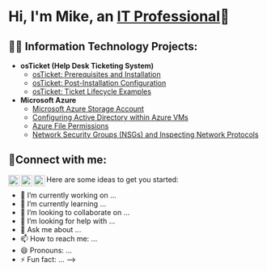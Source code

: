 <h1>Hi, I'm Mike, an <a href="https://linkedin.com/in/Josh">IT Professional</a>👋</h1>

<h2>👨‍💻 Information Technology Projects:</h2>

- <b>osTicket (Help Desk Ticketing System)</b>
  - [osTicket: Prerequisites and Installation](https://github.com/mike-smith-001/osticket-prereqs)
  - [osTicket: Post-Installation Configuration](https://github.com/mike-smith-001/Post-Install-Configuration)
  - [osTicket: Ticket Lifecycle Examples](https://github.com/mike-smith-001/-Ticket-Lifecycle)
- <b>Microsoft Azure</b>
  - [Microsoft Azure Storage Account](https://github.com/mike-smith-001/Microsoft-Azure-Storage-Account)
  - [Configuring Active Directory within Azure VMs](https://github.com/mike-smith-001/Azure-Config)
  - [Azure File Permissions](https://github.com/mike-smith-001/Azure-File-Permissions)
  - [Network Security Groups (NSGs) and Inspecting Network Protocols](https://github.com/mike-smith-001/azure-network-protocols)

<h2>🤳Connect with me:</h2>

[<img align="left" alt="Josh | Twitter" width="22px" src="https://cdn.jsdelivr.net/npm/simple-icons@v3/icons/twitter.svg" />][twitter]
[<img align="left" alt="Josh | LinkedIn" width="22px" src="https://cdn.jsdelivr.net/npm/simple-icons@v3/icons/linkedin.svg" />][linkedin]
[<img align="left" alt="Josh | Instagram" width="22px" src="https://cdn.jsdelivr.net/npm/simple-icons@v3/icons/instagram.svg" />][instagram]

[twitter]: https://twitter.com/Jane
[instagram]: https://www.instagram.com/Jane
[linkedin]: https://linkedin.com/in/Jane

Here are some ideas to get you started:

- 🔭 I’m currently working on ...
- 🌱 I’m currently learning ...
- 👯 I’m looking to collaborate on ...
- 🤔 I’m looking for help with ...
- 💬 Ask me about ...
- 📫 How to reach me: ...
- 😄 Pronouns: ...
- ⚡ Fun fact: ...
-->
